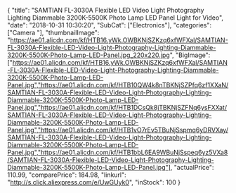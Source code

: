 {
	"title": "SAMTIAN FL-3030A Flexible LED Video Light Photography Lighting Diammable 3200K-5500K Photo Lamp LED Panel Light for Video",
	"date": "2018-10-31 10:30:20",
	"SubCat": ["Electronics"],
	"categories": ["Camera "],
	"thumbnailImage": "https://ae01.alicdn.com/kf/HTB16.yWk.OWBKNjSZKzq6xfWFXal/SAMTIAN-FL-3030A-Flexible-LED-Video-Light-Photography-Lighting-Diammable-3200K-5500K-Photo-Lamp-LED-Panel.jpg_220x220.jpg",
	"BigImage": ["https://ae01.alicdn.com/kf/HTB16.yWk.OWBKNjSZKzq6xfWFXal/SAMTIAN-FL-3030A-Flexible-LED-Video-Light-Photography-Lighting-Diammable-3200K-5500K-Photo-Lamp-LED-Panel.jpg","https://ae01.alicdn.com/kf/HTB10QW4k8nTBKNjSZPfq6zf1XXaN/SAMTIAN-FL-3030A-Flexible-LED-Video-Light-Photography-Lighting-Diammable-3200K-5500K-Photo-Lamp-LED-Panel.jpg","https://ae01.alicdn.com/kf/HTB1DCsQk8jTBKNjSZFNq6ysFXXat/SAMTIAN-FL-3030A-Flexible-LED-Video-Light-Photography-Lighting-Diammable-3200K-5500K-Photo-Lamp-LED-Panel.jpg","https://ae01.alicdn.com/kf/HTB1vO7rEv5TBuNjSspmq6yDRVXay/SAMTIAN-FL-3030A-Flexible-LED-Video-Light-Photography-Lighting-Diammable-3200K-5500K-Photo-Lamp-LED-Panel.jpg","https://ae01.alicdn.com/kf/HTB1bbL6EA9WBuNjSspeq6yz5VXa8/SAMTIAN-FL-3030A-Flexible-LED-Video-Light-Photography-Lighting-Diammable-3200K-5500K-Photo-Lamp-LED-Panel.jpg"],
	"actualPrice": 110.99,
	"comparePrice": 184.98,
	"linkurl": "http://s.click.aliexpress.com/e/UwGUyk0",
	"inStock": 100
}
